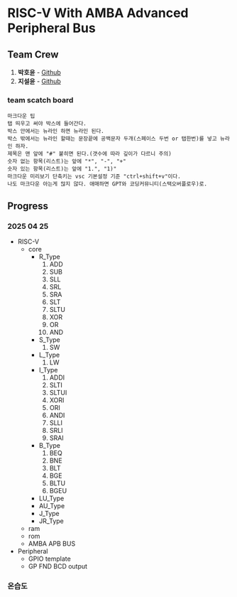 # RISC-V With AMBA Advanced Peripheral Bus

## Team Crew
1. **박호윤** - [Github](https://github.com/cong2738)
1. **지설윤** - [Github](https://github.com/JIseolyun)

### team scatch board  
    마크다운 팁  
    탭 띄우고 써야 박스에 들어간다.  
    박스 안에서는 뉴라인 하면 뉴라인 된다.  
    박스 밖에서는 뉴라인 할때는 문장끝에 공백문자 두개(스페이스 두번 or 탭한번)를 넣고 뉴라인 하자.   
    제목은 맨 앞에 "#" 붙히면 된다.(갯수에 따라 깊이가 다르니 주의)  
    숫자 없는 항목(리스트)는 앞에 "*", "-", "+"
    숫자 있는 항목(리스트)는 앞에 "1.", "1)"
    마크다운 미리보기 단축키는 vsc 기본설정 기준 "ctrl+shift+v"이다.  
    나도 마크다운 아는게 많지 않다. 애매하면 GPT와 코딩커뮤니티(스택오버플로우)로.

## Progress 

### 2025 04 25  
- RISC-V  
    - core  
        - R_Type
            1) ADD 
            1) SUB 
            1) SLL 
            1) SRL 
            1) SRA 
            1) SLT 
            1) SLTU 
            1) XOR 
            1) OR 
            1) AND
        - S_Type  
            1) SW   
        - L_Type  
            1) LW  
        - I_Type 
            1) ADDI 
            1) SLTI 
            1) SLTUI 
            1) XORI 
            1) ORI 
            1) ANDI 
            1) SLLI 
            1) SRLI 
            1) SRAI
        - B_Type     
            1) BEQ 
            1) BNE 
            1) BLT 
            1) BGE 
            1) BLTU 
            1) BGEU  
        - LU_Type
        - AU_Type
        - J_Type
        - JR_Type 
    - ram   
    - rom   
    - AMBA APB BUS  
- Peripheral    
    - GPIO template  
    - GP FND BCD output  
    
### 온습도